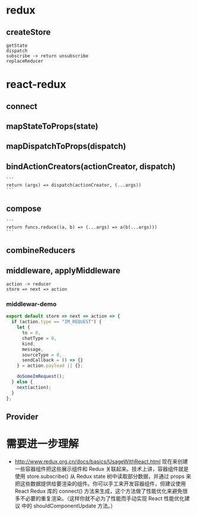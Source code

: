 # redux

## createStore

    getState
    dispatch
    subscribe -> return unsubscribe
    replaceReducer

# react-redux

## connect

## mapStateToProps(state)

## mapDispatchToProps(dispatch)

## bindActionCreators(actionCreator, dispatch)

    ```
    return (args) => dispatch(actionCreator, (...args))
    ```

## compose

    ```
    return funcs.reduce((a, b) => (...args) => a(b(...args)))
    ```

## combineReducers

## middleware, applyMiddleware

    action -> reducer
    store => next => action

### middlewar-demo

```javascript
export default store => next => action => {
  if (action.type == "IM_REQUEST") {
    let {
      to = 0,
      chatType = 0,
      kind,
      message,
      sourceType = 0,
      sendCallback = () => {}
    } = action.payload || {};

    doSomeImRequest();
  } else {
    next(action);
  }
};
```

## Provider

# 需要进一步理解

- http://www.redux.org.cn/docs/basics/UsageWithReact.html
  现在来创建一些容器组件把这些展示组件和 Redux 关联起来。技术上讲，容器组件就是使用 store.subscribe() 从 Redux state 树中读取部分数据，并通过 props 来把这些数据提供给要渲染的组件。你可以手工来开发容器组件，但建议使用 React Redux 库的 connect() 方法来生成，这个方法做了性能优化来避免很多不必要的重复渲染。（这样你就不必为了性能而手动实现 React 性能优化建议 中的 shouldComponentUpdate 方法。）
